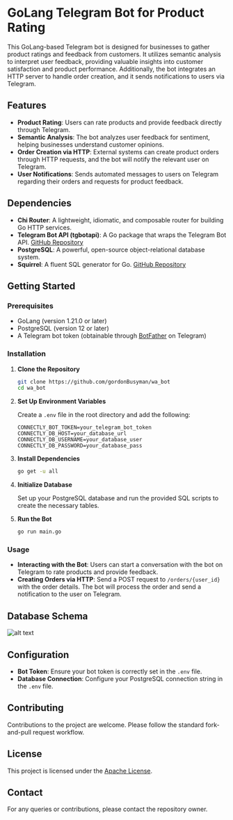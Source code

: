 # GoLang Telegram Bot for Product Rating

This GoLang-based Telegram bot is designed for businesses to gather product ratings and feedback from customers. It utilizes semantic analysis to interpret user feedback, providing valuable insights into customer satisfaction and product performance. Additionally, the bot integrates an HTTP server to handle order creation, and it sends notifications to users via Telegram.

## Features

- **Product Rating**: Users can rate products and provide feedback directly through Telegram.
- **Semantic Analysis**: The bot analyzes user feedback for sentiment, helping businesses understand customer opinions.
- **Order Creation via HTTP**: External systems can create product orders through HTTP requests, and the bot will notify the relevant user on Telegram.
- **User Notifications**: Sends automated messages to users on Telegram regarding their orders and requests for product feedback.

## Dependencies

- **Chi Router**: A lightweight, idiomatic, and composable router for building Go HTTP services.
- **Telegram Bot API (tgbotapi)**: A Go package that wraps the Telegram Bot API. [GitHub Repository](https://github.com/go-telegram-bot-api/telegram-bot-api)
- **PostgreSQL**: A powerful, open-source object-relational database system.
- **Squirrel**: A fluent SQL generator for Go. [GitHub Repository](https://github.com/Masterminds/squirrel)

## Getting Started

### Prerequisites

- GoLang (version 1.21.0 or later)
- PostgreSQL (version 12 or later)
- A Telegram bot token (obtainable through [BotFather](https://t.me/botfather) on Telegram)

### Installation

1. **Clone the Repository**

   ```bash
   git clone https://github.com/gordonBusyman/wa_bot
   cd wa_bot
   ```

2. **Set Up Environment Variables**

   Create a `.env` file in the root directory and add the following:

   ```env
   CONNECTLY_BOT_TOKEN=your_telegram_bot_token
   CONNECTLY_DB_HOST=your_database_url
   CONNECTLY_DB_USERNAME=your_database_user
   CONNECTLY_DB_PASSWORD=your_database_pass
   ```

3. **Install Dependencies**

   ```bash
   go get -u all
   ```

4. **Initialize Database**

   Set up your PostgreSQL database and run the provided SQL scripts to create the necessary tables.

5. **Run the Bot**

   ```bash
   go run main.go
   ```

### Usage

- **Interacting with the Bot**: Users can start a conversation with the bot on Telegram to rate products and provide feedback.
- **Creating Orders via HTTP**: Send a POST request to `/orders/{user_id}` with the order details. The bot will process the order and send a notification to the user on Telegram.

## Database Schema
![alt text](https://github.com/gordonBusyman/wa_bot/blob/db.png?raw=true)

## Configuration

- **Bot Token**: Ensure your bot token is correctly set in the `.env` file.
- **Database Connection**: Configure your PostgreSQL connection string in the `.env` file.

## Contributing

Contributions to the project are welcome. Please follow the standard fork-and-pull request workflow.

## License

This project is licensed under the [Apache License](LICENSE).

## Contact

For any queries or contributions, please contact the repository owner.
